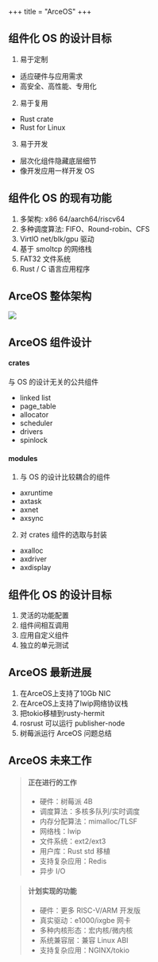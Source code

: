 +++
title = "ArceOS"
+++

<div class='index-container'>
<div id='design goal'></div>

## 组件化 OS 的设计目标
1. 易于定制
  - 适应硬件与应用需求
  - 高安全、高性能、专用化
2. 易于复用
  - Rust crate
  - Rust for Linux
3. 易于开发
  - 层次化组件隐藏底层细节
  - 像开发应用一样开发 OS

## 组件化 OS 的现有功能

1. 多架构: x86 64/aarch64/riscv64
2. 多种调度算法:  FIFO、Round-robin、CFS
3. VirtlO net/blk/gpu 驱动
4. 基于 smoltcp 的网络栈
5. FAT32 文件系统
6. Rust / C 语言应用程序

## ArceOS 整体架构

<img src='https://ssl.cdn.maodouketang.com/FmfBCYTt1qnkAC88QTI9nXKdFYAp'></img>

## ArceOS 组件设计
  #### crates
  与 OS 的设计无关的公共组件
  - linked list
  - page_table
  - allocator
  - scheduler
  - drivers
  - spinlock
  #### modules
  1. 与 OS 的设计比较耦合的组件
   - axruntime
   - axtask
   - axnet
   - axsync
  2. 对 crates 组件的选取与封装
   - axalloc
   - axdriver
   - axdisplay


## 组件化 OS 的设计目标
1. 灵活的功能配置
2. 组件间相互调用
3. 应用自定义组件
4. 独立的单元测试

## ArceOS 最新进展
1. 在ArceOS上支持了10Gb NIC
2. 在ArceOS上支持了lwip网络协议栈
3. 把tokio移植到rusty-hermit
4. rosrust 可以运行 publisher-node
5. 树莓派运行 ArceOS 问题总结

## ArceOS 未来⼯作
> #### 正在进行的工作
>- 硬件：树莓派 4B
>- 调度算法：多核多队列/实时调度
>- 内存分配算法：mimalloc/TLSF
>- ⽹络栈：lwip
>- ⽂件系统：ext2/ext3
>- ⽤户库：Rust std 移植
>- ⽀持复杂应⽤：Redis
>- 异步 I/O

> #### 计划实现的功能
>- 硬件：更多 RISC-V/ARM 开发版
>- 真实驱动：e1000/ixgbe ⽹卡
>- 多种内核形态：宏内核/微内核
>- 系统兼容层：兼容 Linux ABI
>- ⽀持复杂应⽤：NGINX/tokio
</div>